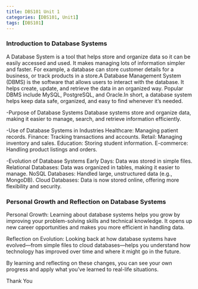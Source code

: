 ```yaml
---
title: DBS101 Unit 1
categories: [DBS101, Unit1]
tags: [DBS101]
---
```


### Introduction to Database Systems

A Database System is a tool that helps store and organize data so it can be easily accessed and used. It makes managing lots of information simpler and faster. For example, a database can store customer details for a business, or track products in a store.A Database Management System (DBMS) is the software that allows users to interact with the database. It helps create, update, and retrieve the data in an organized way. Popular DBMS include MySQL, PostgreSQL, and Oracle.In short, a database system helps keep data safe, organized, and easy to find whenever it’s needed.

-Purpose of Database Systems
Database systems store and organize data, making it easier to manage, search, and retrieve information efficiently.

-Use of Database Systems in Industries
Healthcare: Managing patient records.
Finance: Tracking transactions and accounts.
Retail: Managing inventory and sales.
Education: Storing student information.
E-commerce: Handling product listings and orders.

-Evolution of Database Systems
Early Days: Data was stored in simple files.
Relational Databases: Data was organized in tables, making it easier to manage.
NoSQL Databases: Handled large, unstructured data (e.g., MongoDB).
Cloud Databases: Data is now stored online, offering more flexibility and security.

### Personal Growth and Reflection on Database Systems

Personal Growth:
Learning about database systems helps you grow by improving your problem-solving skills and technical knowledge. It opens up new career opportunities and makes you more efficient in handling data.

Reflection on Evolution:
Looking back at how database systems have evolved—from simple files to cloud databases—helps you understand how technology has improved over time and where it might go in the future.

By learning and reflecting on these changes, you can see your own progress and apply what you’ve learned to real-life situations.

Thank You

